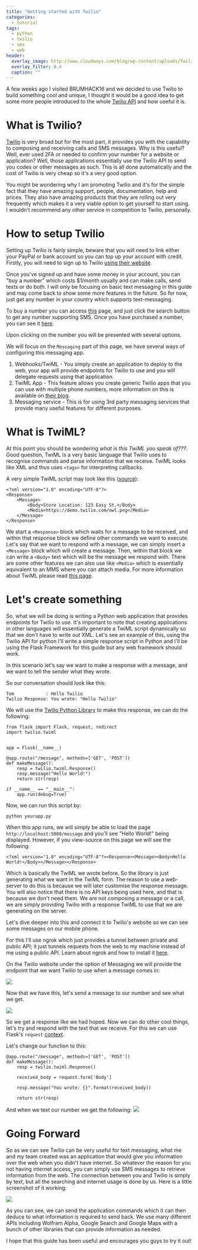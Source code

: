 ```yaml
---
title: "Getting started with Twilio"
categories:
  - tutorial
tags:
  - python
  - twilio
  - sms
  - web
header:
  overlay_image: http://www.cloudways.com/blog/wp-content/uploads/Twilio-SMS-on-Cloud-Banner.jpg
  overlay_filter: 0.4
  caption: ""
---
```


A few weeks ago I visited BRUMHACK16 and we decided to use Twilio to build something cool and unique, I thought it would be a good idea to get some more people introduced to the whole [Twilio API](https://www.twilio.com/docs/api/rest) and how useful it is.

# What is Twilio?

[Twilio](https://www.twilio.com/) is very broad but for the most part, it provides you with the capability to composing and receiving calls and SMS messages. Why is this useful? Well, ever used 2FA or needed to confirm your number for a website or application? Well, those applications essentially use the Twilio API to send you codes or other messages as such. This is all done automatically and the cost of Twilio is very cheap so it's a very good option.

You might be wondering why I am promoting Twilio and it's for the simple fact that they have amazing support, people, documentation, help and prices. They also have amazing products that they are rolling out very frequently which makes it a very viable option to get yourself to start using. I wouldn't recommend any other service in competition to Twilio, personally.

# How to setup Twilio

Setting up Twilio is fairly simple, beware that you will need to link either your PayPal or bank account so you can top up your account with credit. Firstly, you will need to sign up to Twilio [using their website](https://www.twilio.com/try-twilio).

Once you've signed up and have some money in your account, you can "buy a number" which costs $1/month usually and can make calls, send texts or do both. I will only be focusing on basic text messaging in this guide and may come back to show some more features in the future. So for now, just get any number in your country which supports text-messaging.

To buy a number you can access [this](https://www.twilio.com/console/phone-numbers/search) page, and just click the search button to get any number supporting SMS. Once you have purchased a number, you can see it [here](https://www.twilio.com/console/phone-numbers/incoming).

Upon clicking on the number you will be presented with several options.

We will focus on the `Messaging` part of this page, we have several ways of configuring this messaging app.

1. Webhooks/TwiML - You simply create an application to deploy to the web, your app will provide endpoints for Twilio to use and you will delegate requests using that application.
2. TwiML App - This feature allows you create generic Twilio apps that you can use with multiple phone numbers, more information on this is available on [their blog](https://www.twilio.com/blog/2011/06/introducing-twilio-applications-an-easier-way-to-manage-phone-numbers.html).
3. Messaging service - This is for using 3rd party messaging services that provide many useful features for different purposes.

# What is TwiML?

At this point you should be wondering *what is this TwiML you speak of???*. Good question, TwiML is a very basic language that Twilio uses to recognise commands and parse information that we receive. TwiML looks like XML and thus uses `<tags>` for interpreting callbacks.

A very simple TwiML script may look like this ([source](https://www.twilio.com/docs/api/twiml/sms/message#examples-2)):

```
<?xml version="1.0" encoding="UTF-8"?>
<Response>
    <Message>
        <Body>Store Location: 123 Easy St.</Body>
        <Media>https://demo.twilio.com/owl.png</Media>
    </Message>
</Response>
```

We start a `<Response>` block which waits for a message to be received, and within that response block we define other commands we want to execute. Let's say that we want to respond with a message, we can simply insert a `<Message>` block which will create a message. Then, within that block we can write a `<Body>` text which will be the message we respond with. There are some other features we can also use like `<Media>` which is essentially equivalent to an MMS where you can attach media. For more information about TwiML please read [this page](https://www.twilio.com/docs/api/twiml/sms/message).

# Let's create something

So, what we will be doing is writing a Python web application that provides endpoints for Twilio to use. It's important to note that creating applications in other languages will essentially generate a TwiML script dynamically so that we don't have to write out XML. Let's see an example of this, using the Twilio API for python I'll write a simple response script in Python and I'll be using the Flask Framework for this guide but any web framework should work.

In this scenario let's say we want to make a response with a message, and we want to tell the sender what they wrote.

So our conversation should look like this:

```
Tom            : Hello Twilio
Twilio Response: You wrote: "Hello Twilio"
```

We will use the [Twilio Python Library](https://www.twilio.com/docs/libraries/python) to make this response, we can do the following:

```
from flask import Flask, request, redirect
import twilio.twiml


app = Flask(__name__)

@app.route("/message", methods=['GET', 'POST'])
def makeMessage():
	resp = twilio.twiml.Response()
	resp.message("Hello World!")
	return str(resp) 

if __name__ == "__main__":
    app.run(debug=True)
```

Now, we can run this script by:

```
python yourapp.py
```

When this app runs, we will simply be able to load the page `http://localhost:5000/message` and you'll see "Hello World!" being displayed. However, if you view-source on this page we will see the following:

```
<?xml version="1.0" encoding="UTF-8"?><Response><Message><Body>Hello World!</Body></Message></Response>
```

Which is basically the TwiML we wrote before. So the library is just generating what we want in the TwiML form. The reason to use a web-server to do this is because we will later customise the response message. You will also notice that there is no API keys being used here, and that is because we don't need them. We are not composing a message or a call, we are simply providing Twilio with a response TwiML to use that we are generating on the server.

Let's dive deeper into this and connect it to Twilio's website so we can see some messages on our mobile phone.

For this I'll use ngrok which just provides a tunnel between private and public API; it just tunnels requests from the web to my machine instead of me using a public API. Learn about ngrok and how to install it [here](https://ngrok.com/).

On the Twilio website under the option of Messaging we will provide the endpoint that we want Twilio to use when a message comes in:

![](https://i.imgur.com/bEcyCdL.png)

Now that we have this, let's send a message to our number and see what we get.

![](https://i.imgur.com/rNwofou.png)

So we get a response like we had hoped. Now we can do other cool things, let's try and respond with the text that we receive. For this we can use Flask's `request` [context](http://flask.pocoo.org/docs/0.11/reqcontext/). 

Let's change our function to this:

```
@app.route("/message", methods=['GET', 'POST'])
def makeMessage():
	resp = twilio.twiml.Response()

	received_body = request.form['Body']

	resp.message("You wrote: {}".format(received_body))

	return str(resp) 
```

And when we text our number we get the following:
![](https://i.imgur.com/mbVS2cK.png)

# Going Forward

So as we can see Twilio can be very useful for text messaging, what me and my team created was an application that would give you information over the web when you didn't have internet. So whatever the reason for you not having internet access, you can simply use SMS messages to retrieve information from the web. The connection between you and Twilio is simply by text, but all the searching and internet usage is done by us. Here is a little screenshot of it working:

![](https://i.imgur.com/wB4DQP3.png)

As you can see, we can send the application commands which it can then deduce to what information is required to send back. We use many different APIs including Wolfram Alpha, Google Search and Google Maps with a bunch of other libraries that can provide information as needed. 

I hope that this guide has been useful and encourages you guys to try it out!

